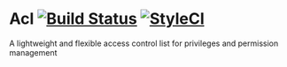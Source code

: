 # Acl [![Build Status](https://travis-ci.org/Samshal/Acl.svg?branch=master)](https://travis-ci.org/Samshal/Acl) [![StyleCI](https://styleci.io/repos/60026680/shield)](https://styleci.io/repos/60026680)
A lightweight and flexible access control list for privileges and permission management
